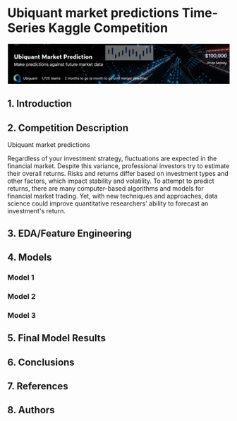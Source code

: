 # Ubiquant market predictions Time-Series Kaggle Competition
![cover](https://github.com/AmyRouillard/DSI-FCANS/blob/development/images/cover_image.png)

## 1. Introduction


## 2. Competition Description
Ubiquant market predictions

Regardless of your investment strategy, fluctuations are expected in the financial market. Despite this variance, professional investors try to estimate their overall returns. Risks and returns differ based on investment types and other factors, which impact stability and volatility. To attempt to predict returns, there are many computer-based algorithms and models for financial market trading. Yet, with new techniques and approaches, data science could improve quantitative researchers' ability to forecast an investment's return.

## 3. EDA/Feature Engineering 



## 4. Models 

### Model 1
### Model 2
### Model 3

## 5. Final Model Results

## 6. Conclusions


## 7. References

## 8. Authors
